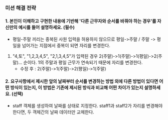### 미션 해결 전략 
#### 1. 본인이 이해하고 구현한 내용에 기반해 '다른 근무자와 순서를 바꿔야 하는 경우'를 자신만의 예시를 들어 설명하세요. (필수)       
- 평일-주말 끼리는 중복된 사원 입력을 허용하지 않으므로 평일->주말 / 주말 -> 평일을 넘어가는 지점에서 중복이 되면 자리를 변경한다.
1. "4,토", "1,2,3,4,5",  "2,1,3,4,5"가 입력된 경우 2(주말)->1(주말)->1(평일)->2(주말)... 순이다. 1의 주말과 평일 근무가 연속되기 때문에 자리를 변경한다.
   - 수정 후 : 2(주말)->1(주말)->2(평일)->1(주말)


#### 2. 요구사항에서 제시한 앞의 날짜부터 순서를 변경하는 방법 외에 다른 방법이 있다면 어떤 방식이 있는지, 이 방법은 기존에 제시된 방식과 비교해 어떤 차이가 있는지 설명하세요. (선택)
- staff 객체를 생성하여 날짜를 상태로 지정한다. staff1과 staff2가 자리를 변경해야한다면, 두 객체간의 날짜 데이터만 교체한다. 